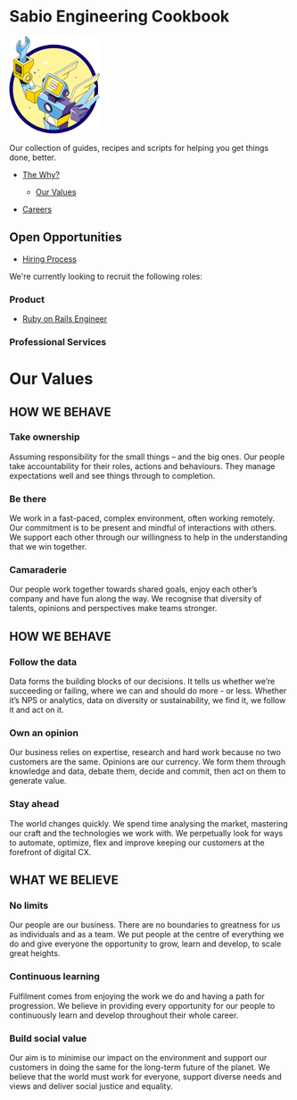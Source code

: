 # Sabio Engineering Cookbook

![image](/_assets/Robot.svg)

Our collection of guides, recipes and scripts for helping you get things done,
better.

- [The Why?](https://sabiogroup.com/discover-sabio/why-sabio)
 
  - [Our Values](#our-values)

- [Careers](/careers)


## Open Opportunities

- [Hiring Process](/careers/README.md#hiring-process)


We're currently looking to recruit the following roles:

### Product 

- [Ruby on Rails Engineer](jobs/senior-ruby-engineer.md)


### Professional Services 


# Our Values

## HOW WE BEHAVE

### Take ownership
Assuming responsibility for the small things – and the big ones.
Our people take accountability for their roles, actions and behaviours.
They manage expectations well and see things through to completion.

### Be there
We work in a fast-paced, complex environment, often working remotely. Our commitment is to be present and mindful of interactions with others. We support each other through our willingness to help in the understanding that we win together.

### Camaraderie
Our people work together towards shared goals, enjoy each other’s company and have fun along the way. We recognise that diversity of talents, opinions and perspectives make teams stronger.

## HOW WE BEHAVE

### Follow the data
Data forms the building blocks of our decisions. It tells us whether we’re succeeding or failing, where we can and should do more - or less. Whether it’s NPS or analytics, data on diversity or sustainability, we find it, we follow it and act on it.

### Own an opinion
Our business relies on expertise, research and hard work because no two customers are the same.
Opinions are our currency. We form them through knowledge and data, debate them, decide and commit, then act on them
to generate value.

### Stay ahead
The world changes quickly. We spend time analysing the market, mastering our craft and the technologies we work with. We perpetually look for ways to automate, optimize, flex and improve keeping our customers at the forefront of digital CX.

## WHAT WE BELIEVE

### No limits
Our people are our business.
There are no boundaries to greatness for us as individuals and as a team. We put people at the centre of everything we do and give everyone the opportunity to grow, learn and develop, to scale great heights.

### Continuous learning
Fulfilment comes from enjoying the work we do and having a path for progression. We believe in providing every opportunity for our people to continuously learn and develop throughout their whole career.

### Build social value
Our aim is to minimise our impact on the environment and support our customers in doing the same for the long-term future of the planet. We believe that the world must work for everyone, support diverse needs and views and deliver social justice and equality.
  

